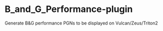 # B_and_G_Performance-plugin
Generate B&amp;G performance PGNs to be displayed on Vulcan/Zeus/Triton2 

